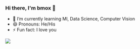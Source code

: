 ### Hi there, I'm bmox 👋

- 🌱 I’m currently learning  Ml, Data Science, Computer Vision
-  😄 Pronouns: He/His
- ⚡ Fun fact: I love you

<img src ="https://github-readme-stats.vercel.app/api?username=bmox&&show_icons=true&title_color=ffffff&icon_color=bb2acf&text_color=daf7dc&bg_color=191919">
<!--
**bmox/bmox** is a ✨ _special_ ✨ repository because its `README.md` (this file) appears on your GitHub profile.

Here are some ideas to get you started:

- 🔭 I’m currently working on ...
- 🌱 I’m currently learning ...
- 👯 I’m looking to collaborate on ...
- 🤔 I’m looking for help with ...
- 💬 Ask me about ...
- 📫 How to reach me: ...
- 😄 Pronouns: ...
- ⚡ Fun fact: ...
-->
